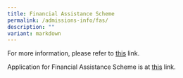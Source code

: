 ```yaml
---
title: Financial Assistance Scheme
permalink: /admissions-info/fas/
description: ""
variant: markdown
---
```

For more information, please refer to [this](https://www.moe.gov.sg/-/media/files/financial-matters/moe-fas.pdf) link.

Application for Financial Assistance Scheme is at [this](https://go.gov.sg/qssfas2023) link.